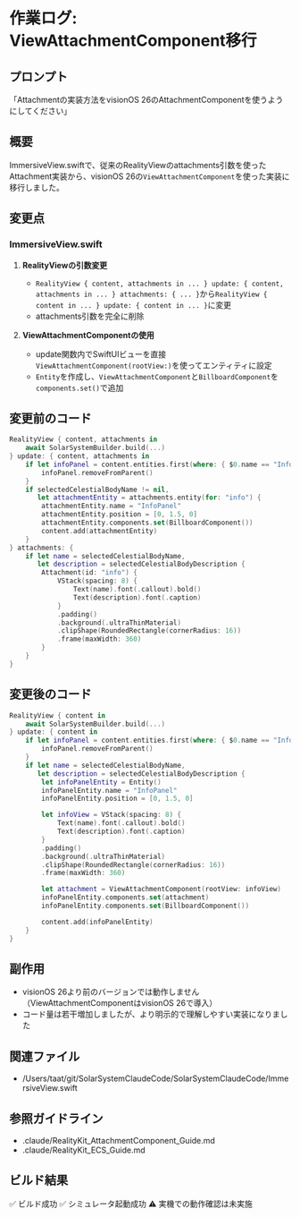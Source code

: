 # 作業ログ: ViewAttachmentComponent移行

## プロンプト
「Attachmentの実装方法をvisionOS 26のAttachmentComponentを使うようにしてください」

## 概要
ImmersiveView.swiftで、従来のRealityViewのattachments引数を使ったAttachment実装から、visionOS 26の`ViewAttachmentComponent`を使った実装に移行しました。

## 変更点

### ImmersiveView.swift
1. **RealityViewの引数変更**
   - `RealityView { content, attachments in ... } update: { content, attachments in ... } attachments: { ... }`から`RealityView { content in ... } update: { content in ... }`に変更
   - attachments引数を完全に削除

2. **ViewAttachmentComponentの使用**
   - update関数内でSwiftUIビューを直接`ViewAttachmentComponent(rootView:)`を使ってエンティティに設定
   - `Entity`を作成し、`ViewAttachmentComponent`と`BillboardComponent`を`components.set()`で追加

## 変更前のコード
```swift
RealityView { content, attachments in
    await SolarSystemBuilder.build(...)
} update: { content, attachments in
    if let infoPanel = content.entities.first(where: { $0.name == "InfoPanel" }) {
        infoPanel.removeFromParent()
    }
    if selectedCelestialBodyName != nil,
       let attachmentEntity = attachments.entity(for: "info") {
        attachmentEntity.name = "InfoPanel"
        attachmentEntity.position = [0, 1.5, 0]
        attachmentEntity.components.set(BillboardComponent())
        content.add(attachmentEntity)
    }
} attachments: {
    if let name = selectedCelestialBodyName,
       let description = selectedCelestialBodyDescription {
        Attachment(id: "info") {
            VStack(spacing: 8) {
                Text(name).font(.callout).bold()
                Text(description).font(.caption)
            }
            .padding()
            .background(.ultraThinMaterial)
            .clipShape(RoundedRectangle(cornerRadius: 16))
            .frame(maxWidth: 360)
        }
    }
}
```

## 変更後のコード
```swift
RealityView { content in
    await SolarSystemBuilder.build(...)
} update: { content in
    if let infoPanel = content.entities.first(where: { $0.name == "InfoPanel" }) {
        infoPanel.removeFromParent()
    }
    if let name = selectedCelestialBodyName,
       let description = selectedCelestialBodyDescription {
        let infoPanelEntity = Entity()
        infoPanelEntity.name = "InfoPanel"
        infoPanelEntity.position = [0, 1.5, 0]

        let infoView = VStack(spacing: 8) {
            Text(name).font(.callout).bold()
            Text(description).font(.caption)
        }
        .padding()
        .background(.ultraThinMaterial)
        .clipShape(RoundedRectangle(cornerRadius: 16))
        .frame(maxWidth: 360)

        let attachment = ViewAttachmentComponent(rootView: infoView)
        infoPanelEntity.components.set(attachment)
        infoPanelEntity.components.set(BillboardComponent())

        content.add(infoPanelEntity)
    }
}
```

## 副作用
- visionOS 26より前のバージョンでは動作しません（ViewAttachmentComponentはvisionOS 26で導入）
- コード量は若干増加しましたが、より明示的で理解しやすい実装になりました

## 関連ファイル
- /Users/taat/git/SolarSystemClaudeCode/SolarSystemClaudeCode/ImmersiveView.swift

## 参照ガイドライン
- .claude/RealityKit_AttachmentComponent_Guide.md
- .claude/RealityKit_ECS_Guide.md

## ビルド結果
✅ ビルド成功
✅ シミュレータ起動成功
⚠️ 実機での動作確認は未実施
